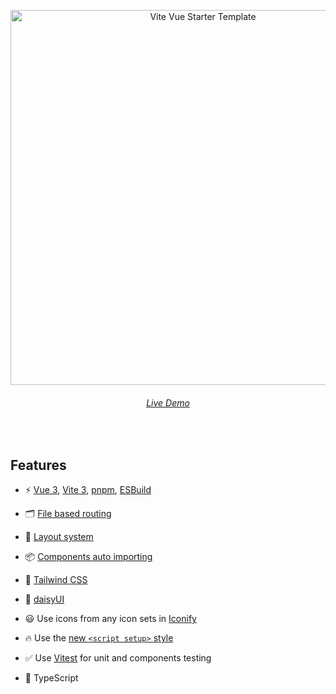 <p align='center'>
  <img src='https://user-images.githubusercontent.com/5259084/178892751-a2aab686-dc62-4650-89d1-5c6246826841.png' alt='Vite Vue Starter Template' width='600'/>
</p>

<h6 align='center'>
<a href="#">Live Demo</a>
</h6>

<br>

## Features

- ⚡️  [Vue 3](https://github.com/vuejs/core), [Vite 3](https://github.com/vitejs/vite), [pnpm](https://pnpm.io/), [ESBuild](https://github.com/evanw/esbuild)

- 🗂  [File based routing](https://github.com/hannoeru/vite-plugin-pages)

- 📑  [Layout system](https://github.com/JohnCampionJr/vite-plugin-vue-layouts)

- 📦  [Components auto importing](https://github.com/antfu/unplugin-vue-components)

- 🎨  [Tailwind CSS](https://tailwindcss.com/)

- 🌼  [daisyUI](https://daisyui.com/)

- 😃  Use icons from any icon sets in [Iconify](https://github.com/antfu/unplugin-icons)

- 🔥  Use the [new `<script setup>` style](https://github.com/vuejs/rfcs/pull/227)

- ✅  Use [Vitest](http://vitest.dev/) for unit and components testing

- 🦾  TypeScript
